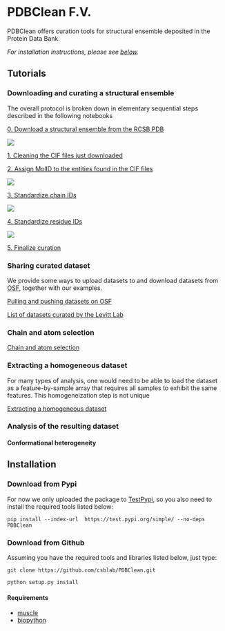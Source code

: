 # PDBClean F.V.
PDBClean offers curation tools for structural ensemble deposited in the Protein Data Bank.

*For installation instructions, please see [below](#installation).*

## Tutorials

### Downloading and curating a structural ensemble

The overall protocol is broken down in elementary sequential steps described in the following notebooks

[0. Download a structural ensemble from the RCSB PDB](https://github.com/csblab/PDBClean/blob/master/notebooks/0.%20Download%20a%20structural%20ensemble%20from%20RCSB%20PDB.ipynb)

![](figures/fig_download_pdb.png)

[1. Cleaning the CIF files just downloaded](https://github.com/csblab/PDBClean/blob/master/notebooks/1.%20Cleaning%20the%20CIF%20files%20just%20downloaded.ipynb)

[2. Assign MolID to the entities found in the CIF files](https://github.com/csblab/PDBClean/blob/master/notebooks/2.%20Assign%20MolID%20to%20the%20entities%20found%20in%20the%20CIF%20files.ipynb)

![](figures/fig_curate_MolID.png)

[3. Standardize chain IDs](https://github.com/csblab/PDBClean/blob/master/notebooks/3.%20Chain%20ID%20standardization.ipynb)

![](figures/fig_curate_ChainID.png)

[4. Standardize residue IDs](https://github.com/csblab/PDBClean/blob/master/notebooks/4.%20Residue%20ID%20standardization.ipynb)

![](figures/fig_curate_ResID.png)

[5. Finalize curation](https://github.com/csblab/PDBClean/blob/master/notebooks/5.%20Finalize%20curation.ipynb)


### Sharing curated dataset

We provide some ways to upload datasets to and download datasets from [OSF](osf.io), together with our examples.

[Pulling and pushing datasets on OSF](https://github.com/csblab/PDBClean/blob/master/notebooks/Datasets%20in%20the%20cloud%20-%20how%20to%20pull%20and%20push.ipynb)

[List of datasets curated by the Levitt Lab](https://github.com/csblab/PDBClean/blob/master/notebooks/List%20of%20datasets%20curated%20by%20the%20Levitt%20Lab.ipynb)

### Chain and atom selection

[Chain and atom selection](https://github.com/csblab/PDBClean/blob/master/notebooks/Chain%20and%20atom%20selection.ipynb)

### Extracting a homogeneous dataset

For many types of analysis, one would need to be able to load the dataset as a feature-by-sample array that requires all samples to exhibit the same features. This homogeneization step is not unique

[Extracting a homogeneous dataset](https://github.com/csblab/PDBClean/blob/master/notebooks/Extracting%20a%20homogeneous%20dataset.ipynb)

### Analysis of the resulting dataset

#### Conformational heterogeneity

## Installation

### Download from Pypi

For now we only uploaded the package to [TestPypi](https://test.pypi.org/project/PDBClean/), so you also need to install the required tools listed below:

`pip install --index-url  https://test.pypi.org/simple/ --no-deps PDBClean`

### Download from Github

Assuming you have the required tools and libraries listed below, just type:

`git clone https://github.com/csblab/PDBClean.git`

`python setup.py install`

#### Requirements
- [muscle](http://www.drive5.com/muscle/downloads.htm)
- [biopython](https://biopython.org/wiki/Download)
